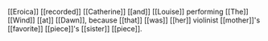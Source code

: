 [[Eroica]] [[recorded]] [[Catherine]] [[and]] [[Louise]] performing [[The]] [[Wind]] [[at]] [[Dawn]], because [[that]] [[was]] [[her]] violinist [[mother]]'s [[favorite]] [[piece]]'s [[sister]] [[piece]].  

  